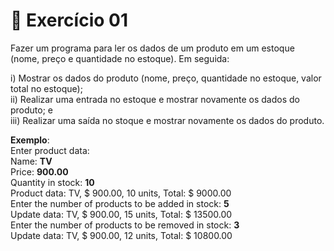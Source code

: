 # 📖 Exercício 01 
Fazer um programa para ler os dados de um produto em um estoque (nome, preço e quantidade no estoque). Em seguida:   

i) Mostrar os dados do produto (nome, preço, quantidade no estoque, valor total no estoque);   
ii) Realizar uma entrada no estoque e mostrar novamente os dados do produto; e   
iii) Realizar uma saída no stoque e mostrar novamente os dados do produto.   

**Exemplo**:    
Enter product data:   
Name: **TV**   
Price: **900.00**   
Quantity in stock: **10**   
Product data: TV, $ 900.00, 10 units, Total: $ 9000.00   
Enter the number of products to be added in stock: **5**   
Update data: TV, $ 900.00, 15 units, Total: $ 13500.00   
Enter the number of products to be removed in stock: **3**   
Update data: TV, $ 900.00, 12 units, Total: $ 10800.00   
